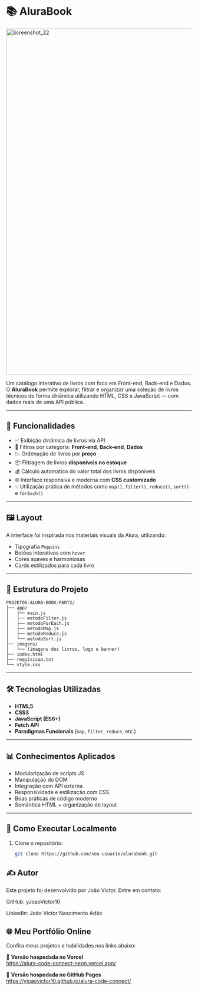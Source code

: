 # 📚 AluraBook

<img width="1905" height="939" alt="Screenshot_22" src="https://github.com/user-attachments/assets/f443392d-a877-444a-9f65-30de726fe983" />


Um catálogo interativo de livros com foco em Front-end, Back-end e Dados. O **AluraBook** permite explorar, filtrar e organizar uma coleção de livros técnicos de forma dinâmica utilizando HTML, CSS e JavaScript — com dados reais de uma API pública.

---

## 🧠 Funcionalidades

- ✅ Exibição dinâmica de livros via API
- 🔎 Filtros por categoria: **Front-end**, **Back-end**, **Dados**
- 📉 Ordenação de livros por **preço**
- 📦 Filtragem de livros **disponíveis no estoque**
- 💰 Cálculo automático do valor total dos livros disponíveis
- 🌐 Interface responsiva e moderna com **CSS customizado**
- 💡 Utilização prática de métodos como `map()`, `filter()`, `reduce()`, `sort()` e `forEach()`

---

## 🖼️ Layout

A interface foi inspirada nos materiais visuais da Alura, utilizando:
- Tipografia `Poppins`
- Botões interativos com `hover`
- Cores suaves e harmoniosas
- Cards estilizados para cada livro

---

## 📂 Estrutura do Projeto
```
PROJETO6-ALURA-BOOK-PART2/
├── app/
│   ├── main.js
│   ├── metodoFilter.js
│   ├── metodoForEach.js
│   ├── metodoMap.js
│   ├── metodoReduce.js
│   └── metodoSort.js
├── imagens/
│   └── (imagens dos livros, logo e banner)
├── index.html
├── requisicao.txt
└── style.css

```

---

## 🛠️ Tecnologias Utilizadas

- **HTML5**
- **CSS3**
- **JavaScript (ES6+)**
- **Fetch API**
- **Paradigmas Funcionais** (`map`, `filter`, `reduce`, etc.)

---

## 📊 Conhecimentos Aplicados

- Modularização de scripts JS
- Manipulação do DOM
- Integração com API externa
- Responsividade e estilização com CSS
- Boas práticas de código moderno
- Semântica HTML + organização de layout

---

## 📌 Como Executar Localmente

1. Clone o repositório:
   ```bash
   git clone https://github.com/seu-usuario/alurabook.git


## ✍️ Autor
Este projeto foi desenvolvido por João Victor.
Entre em contato:

GitHub: yJoaoVictor10

LinkedIn: João Victor Nascimento Adão


## 🌐 Meu Portfólio Online

Confira meus projetos e habilidades nos links abaixo:

🔗 **Versão hospedada no Vercel**  
https://alura-code-connect-neon.vercel.app/

🔗 **Versão hospedada no GitHub Pages**  
https://yjoaovictor10.github.io/alura-code-connect/
